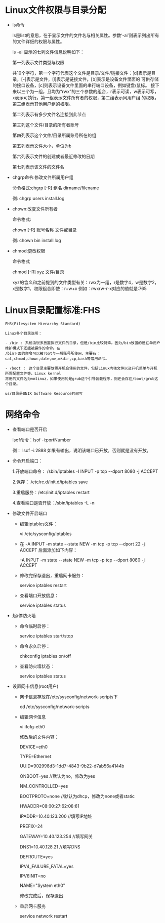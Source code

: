# Linux文件权限与目录分配

- ls命令

  ls是list的意思，在于显示文件的文件名与相关属性。参数‘-al’则表示列出所有的文件详细的权限与属性。
  
  ls -al 显示的七列文件信息说明如下：
  
  第一列表示文件类型与权限
  
    共10个字符，第一个字符代表这个文件是目录/文件/链接文件：[d]表示是目录，[-]表示是文件，[l]表示是链接文件，[b]表示是设备文件里面的
    可供存储的接口设备，[c]则表示设备文件里面的串行端口设备，例如键盘/鼠标。
    接下来以三个为一组，且均为“rwx”的三个参数的组合，r表示可读，w表示可写，x表示可执行。第一组表示文件所有者的权限，第二组表示同用户组
    的权限，第三组表示其他用户组的权限。
    
  第二列表示有多少文件名连接到此节点
  
  第三列这个文件/目录的所有者账号
  
  第四列表示这个文件/目录所属账号所在的组
 
  第五列表示文件大小，单位为b
 
  第六列表示文件的创建或者最近修改的日期
 
  第七列表示该文件的文件名

- chgrp命令:修改文件所属用户组

  命令格式:chgrp [-R] 组名 dirname/filename
  
  例:
    chgrp users install.log 

- chown:改变文件所有者

  命令格式:
    
    chown [-R] 账号名称 文件或目录
    
    例:
      chown bin install.log
      
 - chmod:更改权限
 
    命令格式
  
    chmod [-R] xyz 文件/目录
    
    xyz的含义和之前提到的文件类型有关：rwx为一组，r是数字4，w是数字2，x是数字1，权限组合即使：r+w+x
    例如：rwxrw-r-x对应的值就是:765
   
# Linux目录配置标准:FHS
	
	FHS(Filesystem Hierarchy Standard)
	
	Linux各个目录说明：
	
	- /bin : 系统由很多放置执行文件的目录，但是/bin比较特殊。因为/bin放置的是在单用户维护模式下还能被操作的命令。在
	/bin下面的命令可以被root与一般账号所使用，主要有：cat,chmod,chown,date,mv,mkdir,cp,bash等常用命令。
	
	- /boot ： 这个目录主要放置开机会使用的文件，包括Linux内核文件以及开机菜单与开机所需配置文件等。Linux kernel
	常用的文件名为vmlinuz，如果使用的是grub这个引导装载程序，则还会存在/boot/grub这个目录。
	
	usr目录是UNIX Software Resource的缩写
	
	
   
# 网络命令

- 查看端口是否开启

  lsof命令：lsof -i:portNumber
  
  例：
    lsof -i:2888
    如果有输出，说明该端口已开放，否则就是没有开放。
    
 - 命令开启端口：
    
    1.开放端口命令： /sbin/iptables -I INPUT -p tcp --dport 8080 -j ACCEPT

    2.保存：    /etc/rc.d/init.d/iptables save

    3.重启服务：/etc/init.d/iptables restart

    4.查看端口是否开放：/sbin/iptables -L -n
    
 - 修改文件开启端口
 
    - 编辑iptables文件：
     
        vi /etc/sysconfig/iptables
    
    - 在 -A INPUT -m state --state NEW -m tcp -p tcp --dport 22 -j ACCEPT 后面添加如下内容：
    
        -A INPUT -m state --state NEW -m tcp -p tcp --dport 8080 -j ACCEPT
     
    - 修改完保存退出，重启网卡服务：
    
        service iptables restart
      
     - 查看端口开放信息：
     
        service iptables status
      
- 起/停防火墙

  - 命令临时启停：
      
      service iptables start/stop
      
  - 命令永久启停：
  
      chkconfig iptables on/off
      
  - 查看防火墙状态：
  
      service iptables status
      
- 设置网卡信息(root用户)

  - 网卡信息存放在/etc/sysconfig/network-scripts下
  
    cd /etc/sysconfig/network-scripts
    
  - 编辑网卡信息
  
     vi ifcfg-eth0
     
     修改后的文件内容：
     
      DEVICE=eth0
      
      TYPE=Ethernet
      
      UUID=902998d3-1dd7-4843-9b22-d7ab56a4144b
      
      ONBOOT=yes          //默认为no，修改为yes
      
      NM_CONTROLLED=yes
      
      BOOTPROTO=none      //默认为dhcp，修改为none或者static
      
      HWADDR=08:00:27:62:08:61
      
      IPADDR=10.40.123.200 //填写IP地址
      
      PREFIX=24
      
      GATEWAY=10.40.123.254 //填写网关
      
      DNS1=10.40.128.21     //填写DNS
      
      DEFROUTE=yes
      
      IPV4_FAILURE_FATAL=yes
      
      IPV6INIT=no
      
      NAME="System eth0"
     
     修改完成后，保存退出
     
  - 重启网卡服务
  
    service network restart

